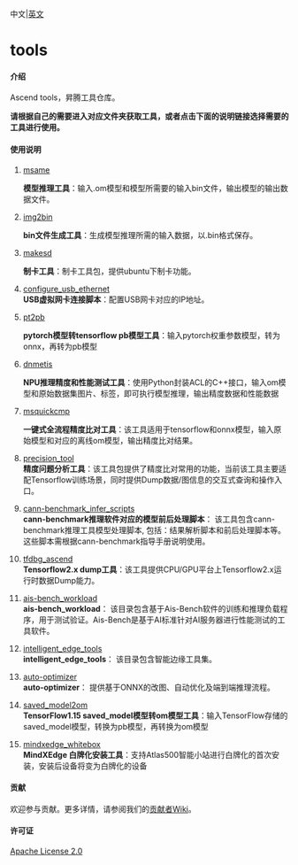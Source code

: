 中文|[英文](README_EN.md)

# tools

#### 介绍

Ascend tools，昇腾工具仓库。

**请根据自己的需要进入对应文件夹获取工具，或者点击下面的说明链接选择需要的工具进行使用。**

#### 使用说明

1.  [msame](https://gitee.com/ascend/tools/tree/master/msame)

    **模型推理工具**：输入.om模型和模型所需要的输入bin文件，输出模型的输出数据文件。

2.  [img2bin](https://gitee.com/ascend/tools/tree/master/img2bin)

    **bin文件生成工具**：生成模型推理所需的输入数据，以.bin格式保存。

3.  [makesd](https://gitee.com/ascend/tools/tree/master/makesd)
    
    **制卡工具**：制卡工具包，提供ubuntu下制卡功能。

4.  [configure_usb_ethernet](https://gitee.com/ascend/tools/tree/master/configure_usb_ethernet)  
     **USB虚拟网卡连接脚本**：配置USB网卡对应的IP地址。
    
5. [pt2pb](https://gitee.com/ascend/tools/tree/master/pt2pb)  

   **pytorch模型转tensorflow pb模型工具**：输入pytorch权重参数模型，转为onnx，再转为pb模型

6. [dnmetis](https://gitee.com/ascend/tools/tree/master/dnmetis)  

   **NPU推理精度和性能测试工具**：使用Python封装ACL的C++接口，输入om模型和原始数据集图片、标签，即可执行模型推理，输出精度数据和性能数据  

7. [msquickcmp](https://gitee.com/ascend/tools/tree/master/msquickcmp)    

   **一键式全流程精度比对工具**：该工具适用于tensorflow和onnx模型，输入原始模型和对应的离线om模型，输出精度比对结果。    

8. [precision_tool](https://gitee.com/ascend/tools/tree/master/precision_tool)    
   **精度问题分析工具**：该工具包提供了精度比对常用的功能，当前该工具主要适配Tensorflow训练场景，同时提供Dump数据/图信息的交互式查询和操作入口。 

9. [cann-benchmark_infer_scripts](https://gitee.com/ascend/tools/tree/master/cann-benchmark_infer_scripts)    
    **cann-benchmark推理软件对应的模型前后处理脚本**： 该工具包含cann-benchmark推理工具模型处理脚本, 包括：结果解析脚本和前后处理脚本等。这些脚本需根据cann-benchmark指导手册说明使用。
10. [tfdbg_ascend](https://gitee.com/ascend/tools/tree/master/tfdbg_ascend)    
    **Tensorflow2.x dump工具**：该工具提供CPU/GPU平台上Tensorflow2.x运行时数据Dump能力。

11. [ais-bench_workload](https://gitee.com/ascend/tools/tree/master/ais-bench_workload)    
    **ais-bench_workload**： 该目录包含基于Ais-Bench软件的训练和推理负载程序，用于测试验证。Ais-Bench是基于AI标准针对AI服务器进行性能测试的工具软件。

12. [intelligent_edge_tools](https://gitee.com/ascend/tools/tree/master/intelligent_edge_tools)  
    **intelligent_edge_tools**： 该目录包含智能边缘工具集。
    
13. [auto-optimizer](https://gitee.com/ascend/tools/tree/master/auto-optimizer)  
    **auto-optimizer**： 提供基于ONNX的改图、自动优化及端到端推理流程。
    
13. [saved_model2om](https://gitee.com/ascend/tools/tree/master/saved_model2om)  
    **TensorFlow1.15 saved_model模型转om模型工具**：输入TensorFlow存储的saved_model模型，转换为pb模型，再转换为om模型

14. [mindxedge_whitebox](https://gitee.com/ascend/tools/tree/master/mindxedge_whitebox)  
    **MindXEdge 白牌化安装工具**：支持Atlas500智能小站进行白牌化的首次安装，安装后设备将变为白牌化的设备
#### 贡献

欢迎参与贡献。更多详情，请参阅我们的[贡献者Wiki](./CONTRIBUTING.md)。

#### 许可证
[Apache License 2.0](LICENSE)

